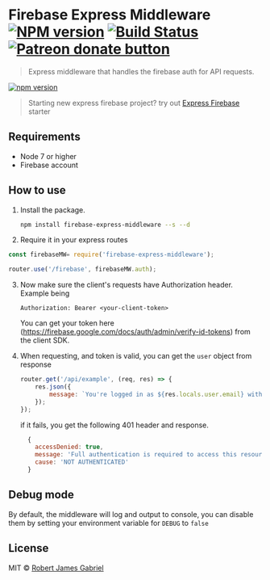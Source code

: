 # Firebase Express Middleware [![NPM version][npm-image]][npm-url] [![Build Status][travis-image]][travis-url]  <span class="badge-patreon"><a href="https://www.patreon.com/robertjgabriel" title="Donate to this project using Patreon"><img src="https://img.shields.io/badge/patreon-donate-yellow.svg" alt="Patreon donate button" /></a></span>
> Express middleware that handles the firebase auth for API requests.

[![npm version](https://badge.fury.io/js/firebase-express-middleware.svg)](https://badge.fury.io/js/firebase-express-middleware)

> Starting new express firebase project? try out [Express Firebase](https://github.com/antonybudianto/firebase-express-middleware) starter

## Requirements

- Node 7 or higher
- Firebase account

## How to use

1. Install the package.

    ```sh
    npm install firebase-express-middleware --s --d
    ```

2. Require it in your express routes
  ```js
  const firebaseMW= require('firebase-express-middleware');

  router.use('/firebase', firebaseMW.auth);
  ```

3. Now make sure the client's requests have Authorization header. Example being
    ```
    Authorization: Bearer <your-client-token>
    ```

   You can get your token here (https://firebase.google.com/docs/auth/admin/verify-id-tokens) from the client SDK.

4. When requesting, and token is valid, you can get the `user` object from response
    ```js
    router.get('/api/example', (req, res) => {
        res.json({
            message: `You're logged in as ${res.locals.user.email} with Firebase UID: ${res.locals.user.uid}`
        });
    });
    ```

    if it fails, you get the following 401 header and response.

    ```js
      {
        accessDenied: true,
        message: 'Full authentication is required to access this resource.',
        cause: 'NOT AUTHENTICATED'
      }

    ```

## Debug mode

By default, the middleware will log and output to console, you can disable them by setting
your environment variable for `DEBUG` to `false`

## License

MIT © [Robert James Gabriel](https://www.robertgabriel.ninja)


[npm-image]: https://badge.fury.io/js/firebase-express-middleware.svg
[npm-url]: https://npmjs.org/package/firebase-express-middleware
[travis-image]: https://travis-ci.org/RobertJGabriel/firebase-express-middleware.svg?branch=master
[travis-url]: https://travis-ci.org/RobertJGabriel/firebase-express-middleware
[daviddm-image]: https://david-dm.org/RobertJGabriel/firebase-express-middleware.svg?theme=shields.io
[daviddm-url]: https://david-dm.org/RobertJGabriel/firebase-express-middleware
